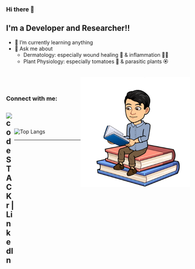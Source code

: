 ### Hi there 👋

<!--
**jql2021/jql2021** is a ✨ _special_ ✨ repository because its `README.md` (this file) appears on your GitHub profile.

Here are some ideas to get you started:

- 🔭 I’m currently working on ...
- 👯 I’m looking to collaborate on ...
- 🤔 I’m looking for help with ...

- 📫 How to reach me: ...
- 😄 Pronouns: ...
- ⚡ Fun fact: ...
-->

## I'm a Developer and Researcher!!
- 🌱 I’m currently learning anything
- 💬 Ask me about 
	- Dermatology: especially wound healing :knife: & inflammation :man_health_worker:
	- Plant Physiology: especially tomatoes :tomato: & parasitic plants :rosette:
	
<img src="https://github.com/jql2021/jql2021/blob/main/IMG_7292.PNG" 
     align="right"
     style="height:300px;
	    width:auto"/>
<br />
---

### Connect with me:
[<img align="left" alt="codeSTACKr | LinkedIn" width="22px" src="https://cdn.jsdelivr.net/npm/simple-icons@v3/icons/linkedin.svg" />][linkedin]
<br />
---

![Top Langs](https://github-readme-stats.vercel.app/api/top-langs/?username=jql2021)

---

[linkedin]: https://www.linkedin.com/in/junqi-lu/


